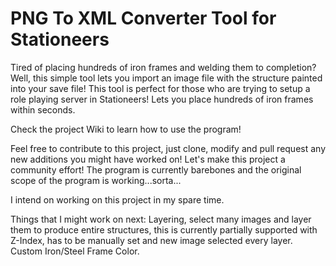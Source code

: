 # PNG To XML Converter Tool for Stationeers
Tired of placing hundreds of iron frames and welding them to completion? Well, this simple tool lets you import an image file with the structure painted into your save file! This tool is perfect for those who are trying to setup a role playing server in Stationeers! Lets  you place hundreds of iron frames within seconds.

Check the project Wiki to learn how to use the program!

Feel free to contribute to this project, just clone, modify and pull request any new additions you might have worked on!
Let's make this project a community effort! The program is currently barebones and the original scope of the program is working...sorta...

I intend on working on this project in my spare time.

Things that I might work on next:
Layering, select many images and layer them to produce entire structures, this is currently partially supported with Z-Index, has to be manually set and new image selected every layer.
Custom Iron/Steel Frame Color.


